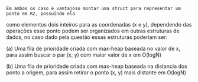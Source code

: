 
	Em ambos os caso é vantajoso montar uma struct para representar um ponto em R2, possuindo ela
como elementos dois inteiros para as coordenadas (x e y), dependendo das operações esse ponto podem
ser organizados em outras estruturas de dados, no caso dado pela questão essas estruturas poderiam ser:

(a) Uma fila de prioridade criada com max-heap baseada no valor de x, para assim buscar o par (x, y)
com maior valor de x em O(logN) 

(b) Uma fila de prioridade criada com max-heap baseada na distancia dos ponto a origem, para assim retirar o ponto (x, y) mais distante em O(logN) 